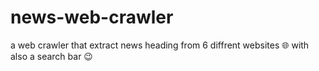 # news-web-crawler
a web crawler that extract news heading from 6 diffrent websites :globe_with_meridians:
with also a search bar :wink:

